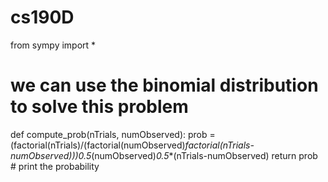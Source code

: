 # cs190D
from sympy import *
# we can use the binomial distribution to solve this problem
def compute_prob(nTrials, numObserved):
    prob = (factorial(nTrials)/(factorial(numObserved)*factorial(nTrials-numObserved)))*0.5**(numObserved)*0.5**(nTrials-numObserved)
    return prob # print the probability
